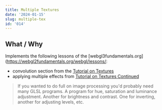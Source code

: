 ```yaml
---
title: Multiple Textures
date: '2024-01-15'
slug: multiple-tex
id: '014'
---
```


## What / Why

Implements the following lessons of the [webgl3fundamentals.org](https://webgl2fundamentals.org/webgl/lessons/:

- convolution section from the [Tutorial on Textures](https://webgl2fundamentals.org/webgl/lessons/webgl-image-processing.html)
- applying multiple effects from [Tutorial on Textures Continued](https://webgl2fundamentals.org/webgl/lessons/webgl-image-processing-continued.html)

> If you wanted to do full on image processing you'd probably need many GLSL programs. A program for hue, saturation and luminance adjustment. Another for brightness and contrast. One for inverting, another for adjusting levels, etc.
